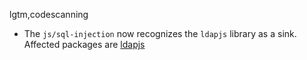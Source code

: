 lgtm,codescanning
* The `js/sql-injection` now recognizes the `ldapjs` library as a sink.
  Affected packages are
    [ldapjs](https://www.npmjs.com/package/ldapjs)